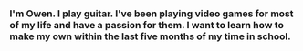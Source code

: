 ### I'm Owen. I play guitar. I've been playing video games for most of my life and have a passion for them. I want to learn how to make my own within the last five months of my time in school.


<!--
**OwenS235/OwenS235** is a ✨ _special_ ✨ repository because its `README.md` (this file) appears on your GitHub profile.

Here are some ideas to get you started:

I'm Owen. I play guitar. I've been playing video games for most of my life and have a passion for them. I want to learn how to make my own within the last five months of my time in school.
